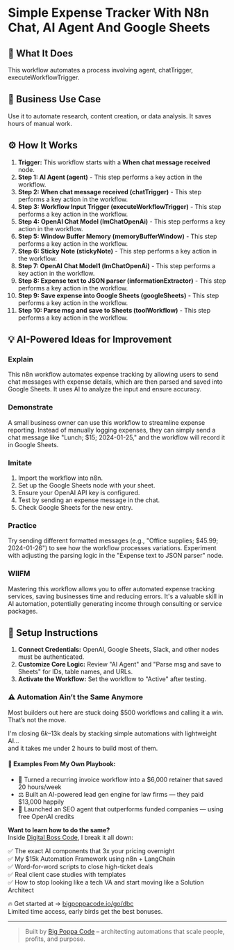# Simple Expense Tracker With N8n Chat, AI Agent And Google Sheets

## 🚀 What It Does
This workflow automates a process involving agent, chatTrigger, executeWorkflowTrigger.

## 💼 Business Use Case
Use it to automate research, content creation, or data analysis. It saves hours of manual work.

## ⚙️ How It Works
1.  **Trigger:** This workflow starts with a **When chat message received** node.
2. **Step 1: AI Agent (agent)** - This step performs a key action in the workflow.
3. **Step 2: When chat message received (chatTrigger)** - This step performs a key action in the workflow.
4. **Step 3: Workflow Input Trigger (executeWorkflowTrigger)** - This step performs a key action in the workflow.
5. **Step 4: OpenAI Chat Model (lmChatOpenAi)** - This step performs a key action in the workflow.
6. **Step 5: Window Buffer Memory (memoryBufferWindow)** - This step performs a key action in the workflow.
7. **Step 6: Sticky Note (stickyNote)** - This step performs a key action in the workflow.
8. **Step 7: OpenAI Chat Model1 (lmChatOpenAi)** - This step performs a key action in the workflow.
9. **Step 8: Expense text to JSON parser (informationExtractor)** - This step performs a key action in the workflow.
10. **Step 9: Save expense into Google Sheets (googleSheets)** - This step performs a key action in the workflow.
11. **Step 10: Parse msg and save to Sheets (toolWorkflow)** - This step performs a key action in the workflow.

## 💡 AI-Powered Ideas for Improvement
### Explain
This n8n workflow automates expense tracking by allowing users to send chat messages with expense details, which are then parsed and saved into Google Sheets. It uses AI to analyze the input and ensure accuracy.

### Demonstrate
A small business owner can use this workflow to streamline expense reporting. Instead of manually logging expenses, they can simply send a chat message like "Lunch; $15; 2024-01-25," and the workflow will record it in Google Sheets.

### Imitate
1. Import the workflow into n8n.
2. Set up the Google Sheets node with your sheet.
3. Ensure your OpenAI API key is configured.
4. Test by sending an expense message in the chat.
5. Check Google Sheets for the new entry.

### Practice
Try sending different formatted messages (e.g., "Office supplies; $45.99; 2024-01-26") to see how the workflow processes variations. Experiment with adjusting the parsing logic in the "Expense text to JSON parser" node.

### WIIFM
Mastering this workflow allows you to offer automated expense tracking services, saving businesses time and reducing errors. It's a valuable skill in AI automation, potentially generating income through consulting or service packages.

## 🔧 Setup Instructions
1. **Connect Credentials:** OpenAI, Google Sheets, Slack, and other nodes must be authenticated.
2. **Customize Core Logic:** Review "AI Agent" and "Parse msg and save to Sheets" for IDs, table names, and URLs.
3. **Activate the Workflow:** Set the workflow to "Active" after testing.

### ⚠️ Automation Ain’t the Same Anymore

Most builders out here are stuck doing $500 workflows and calling it a win.  
That’s not the move.  

I'm closing $6k–$13k deals by stacking simple automations with lightweight AI...  
and it takes me under 2 hours to build most of them.

#### 🧠 Examples From My Own Playbook:
- 🔁 Turned a recurring invoice workflow into a $6,000 retainer that saved 20 hours/week  
- ⚖️ Built an AI-powered lead gen engine for law firms — they paid $13,000 happily  
- 🚀 Launched an SEO agent that outperforms funded companies — using free OpenAI credits  

**Want to learn how to do the same?**  
Inside [Digital Boss Code](https://bigpoppacode.io/go/dbc), I break it all down:

✅ The exact AI components that 3x your pricing overnight  
✅ My $15k Automation Framework using n8n + LangChain  
✅ Word-for-word scripts to close high-ticket deals  
✅ Real client case studies with templates  
✅ How to stop looking like a tech VA and start moving like a Solution Architect  

🔥 Get started at → [bigpoppacode.io/go/dbc](https://bigpoppacode.io/go/dbc)  
Limited time access, early birds get the best bonuses.

---
> Built by [Big Poppa Code](https://bigpoppacode.io) – architecting automations that scale people, profits, and purpose.
